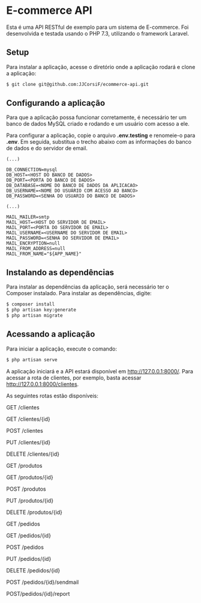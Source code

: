 # E-commerce API

Esta é uma API RESTful de exemplo para um sistema de E-commerce. Foi desenvolvida e testada usando o PHP 7.3, utilizando o framework Laravel.

## Setup
Para instalar a aplicação, acesse o diretório onde a aplicação rodará e clone a aplicação:

```bash
$ git clone git@github.com:JJCorsiF/ecommerce-api.git
```

## Configurando a aplicação
Para que a aplicação possa funcionar corretamente, é necessário ter um banco de dados MySQL criado e rodando e um usuário com acesso a ele.

Para configurar a aplicação, copie o arquivo **.env.testing** e renomeie-o para **.env**. Em seguida, substitua o trecho abaixo com as informações do banco de dados e do servidor de email.

```
(...)

DB_CONNECTION=mysql
DB_HOST=<HOST DO BANCO DE DADOS>
DB_PORT=<PORTA DO BANCO DE DADOS>
DB_DATABASE=<NOME DO BANCO DE DADOS DA APLICACAO>
DB_USERNAME=<NOME DO USUÁRIO COM ACESSO AO BANCO>
DB_PASSWORD=<SENHA DO USUARIO DO BANCO DE DADOS>

(...)

MAIL_MAILER=smtp
MAIL_HOST=<HOST DO SERVIDOR DE EMAIL>
MAIL_PORT=<PORTA DO SERVIDOR DE EMAIL>
MAIL_USERNAME=<USERNAME DO SERVIDOR DE EMAIL>
MAIL_PASSWORD=<SENHA DO SERVIDOR DE EMAIL>
MAIL_ENCRYPTION=null
MAIL_FROM_ADDRESS=null
MAIL_FROM_NAME="${APP_NAME}"
```

## Instalando as dependências
Para instalar as dependências da aplicação, será necessário ter o Composer instalado. Para instalar as dependências, digite:

```bash
$ composer install
$ php artisan key:generate
$ php artisan migrate
```

## Acessando a aplicação
Para iniciar a aplicação, execute o comando:

```bash
$ php artisan serve
```

A aplicação iniciará e a API estará disponível em http://127.0.0.1:8000/. Para acessar a rota de clientes, por exemplo, basta acessar http://127.0.0.1:8000/clientes.

As seguintes rotas estão disponíveis:

GET​ /clientes

GET​ /clientes/{id}

POST​ /clientes

PUT​ /clientes/{id}

DELETE ​/clientes/{id}

GET​ /produtos

GET​ /produtos/{id}

POST​ /produtos

PUT​ /produtos/{id}

DELETE​ /produtos/{id}

GET​ /pedidos

GET​ /pedidos/{id}

POST​ /pedidos

PUT​ /pedidos/{id}

DELETE​ /pedidos/{id}

POST​ /pedidos/{id}/sendmail

POST​/pedidos/{id}/report